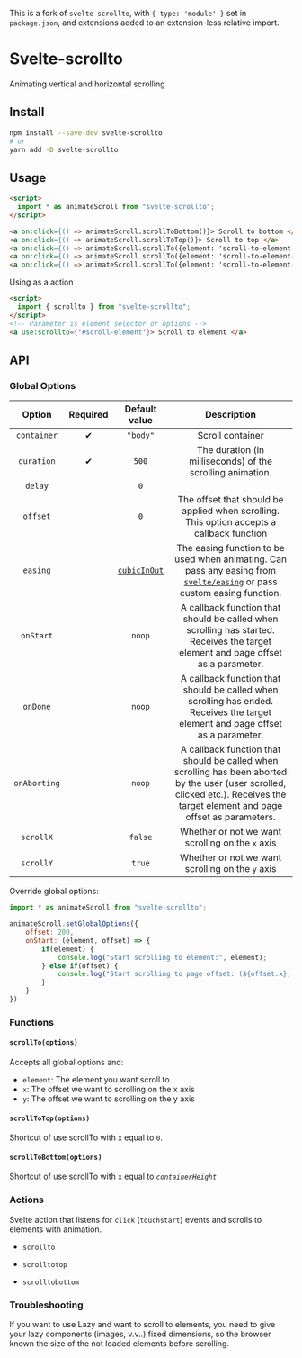 This is a fork of `svelte-scrollto`, with `{ type: 'module' }` set in
`package.json`, and extensions added to an extension-less relative import.

# Svelte-scrollto

Animating vertical and horizontal scrolling

## Install

```bash
npm install --save-dev svelte-scrollto
# or
yarn add -D svelte-scrollto
```

## Usage

```html
<script>
  import * as animateScroll from "svelte-scrollto";
</script>

<a on:click={() => animateScroll.scrollToBottom()}> Scroll to bottom </a>
<a on:click={() => animateScroll.scrollToTop()}> Scroll to top </a>
<a on:click={() => animateScroll.scrollTo({element: 'scroll-to-element-selector'})}> Scroll to element </a>
<a on:click={() => animateScroll.scrollTo({element: 'scroll-to-element-selector', offset: 200})}> Scroll to below element 200px </a>
<a on:click={() => animateScroll.scrollTo({element: 'scroll-to-element-selector', duration: 2000})}> Scroll to element over 2000ms </a>
```


Using as a action
```html
<script>
  import { scrollto } from "svelte-scrollto";
</script>
<!-- Parameter is element selector or options -->
<a use:scrollto={'#scroll-element'}> Scroll to element </a>
```

## API

### Global Options

|     Option     | Required | Default value 																																									| Description |
| :------------: | :------: | :-----------: 																																									| :---------: |
| `container`    | 		✔     | `"body"`      																																									| Scroll container 
| `duration`     | 		✔     | `500` 																																													| The duration (in milliseconds) of the scrolling animation.
| `delay`        | 		      | `0` 																																														|
| `offset`       | 		      | `0` 																																														| The offset that should be applied when scrolling. This option accepts a callback function
| `easing`       | 		      | [`cubicInOut`](https://github.com/sveltejs/svelte/blob/master/src/runtime/easing/index.ts#L67) 	| The easing function to be used when animating. Can pass any easing from [`svelte/easing`](https://svelte.dev/docs#svelte_easing) or pass custom easing function.
| `onStart`      | 		      | `noop` 																																													| A callback function that should be called when scrolling has started. Receives the target element and page offset as a parameter.
| `onDone`       | 		      | `noop` 																																													| A callback function that should be called when scrolling has ended. Receives the target element and page offset  as a parameter.
| `onAborting`   | 		      | `noop` 																																													| A callback function that should be called when scrolling has been aborted by the user (user scrolled, clicked etc.). Receives the target element and page offset as parameters.
| `scrollX`      | 		      | `false` 																																												| Whether or not we want scrolling on the `x` axis
| `scrollY`      | 		      | `true` 																																													| Whether or not we want scrolling on the `y` axis


Override global options:
```javascript
import * as animateScroll from "svelte-scrollto";

animateScroll.setGlobalOptions({
	offset: 200,
	onStart: (element, offset) => {
		if(element) {
			console.log("Start scrolling to element:", element);
		} else if(offset) {
			console.log("Start scrolling to page offset: (${offset.x}, ${offset.y})");
		}
	}
})
```

### Functions

#### `scrollTo(options)`
Accepts all global options and:
+ `element`: The element you want scroll to
+ `x`: The offset we want to scrolling on the x axis
+ `y`: The offset we want to scrolling on the y axis

#### `scrollToTop(options)`

Shortcut of use scrollTo with `x` equal to `0`.

#### `scrollToBottom(options)`

Shortcut of use scrollTo with `x` equal to *`containerHeight`*

### Actions

Svelte action that listens for `click` (`touchstart`) events and scrolls to elements with animation. 

+ `scrollto`

+ `scrolltotop`

+ `scrolltobottom`


### Troubleshooting

If you want to use Lazy and want to scroll to elements, you need to give your lazy components (images, v.v..) fixed dimensions, so the browser known the size of the not loaded elements before scrolling.


[easing]: https://github.com/sveltejs/svelte/blob/master/src/runtime/easing/index.ts
